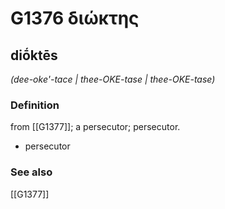 # G1376 διώκτης

## diṓktēs

_(dee-oke'-tace | thee-OKE-tase | thee-OKE-tase)_

### Definition

from [[G1377]]; a persecutor; persecutor.

- persecutor

### See also

[[G1377]]

